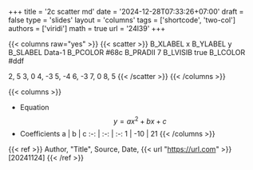 +++
title = '2c scatter md'
date = '2024-12-28T07:33:26+07:00'
draft = false
type = 'slides'
layout = 'columns'
tags = ['shortcode', 'two-col']
authors = ['viridi']
math = true
url = '24l39'
+++
<!--more-->

{{< columns raw="yes" >}}
{{< scatter >}}
B_XLABEL x
B_YLABEL y
B_SLABEL Data-1
B_PCOLOR #68c
B_PRADII 7
B_LVISIB true
B_LCOLOR #ddf

2, 5
3, 0
4, -3
5, -4
6, -3
7, 0 
8, 5
{{< /scatter >}}
{{< /columns >}}

{{< columns >}}
- Equation
$$
y = a x^2 + b x + c
$$
- Coefficients
a | b | c
:-: | :-: | :-:
1 | -10 | 21
{{< /columns >}}

{{< ref >}}
Author, "Title", Source, Date, {{< url "https://url.com" >}} [20241124]
{{< /ref >}}
